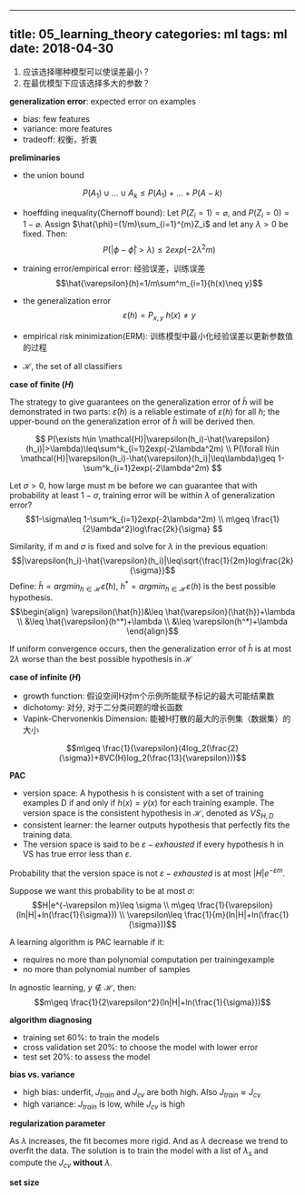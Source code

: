 ---
 title: 05_learning_theory
 categories: ml
 tags: ml
 date: 2018-04-30
 ---

1. 应该选择哪种模型可以使误差最小？
2. 在最优模型下应该选择多大的参数？

**generalization error**: expected error on examples

- bias: few features
- variance: more features
- tradeoff: 权衡，折衷

**preliminaries**

- the union bound

$$P(A_1)\cup\dots\cup A_k\le P(A_1)+\dots+P(A-k)$$

- hoeffding inequality(Chernoff bound): Let $P(Z_i=1)=\varnothing$, and $P(Z_i=0)=1-\varnothing$. Assign $\hat{\phi}=(1/m)\sum_{i=1}^{m}Z_i$ and let any $\lambda> 0$ be fixed. Then:
$$P(|\phi-\hat{\phi}|>\lambda)\le 2exp(-2\lambda^2m)$$

- training error/empirical error: 经验误差，训练误差
$$\hat{\varepsilon}(h)=1/m\sum^m_{i=1}{h(x)\neq y}$$
- the generalization error
$$\varepsilon(h)=P_{x,y}~{h(x)\neq y}$$
- empirical risk minimization(ERM): 训练模型中最小化经验误差以更新参数值的过程
- $\mathcal{H}$, the set of all classifiers

**case of finite $\mathcal(H)$**

The strategy to give guarantees on the generalization error of $\hat{h}$ will be demonstrated in two parts: $\hat{\varepsilon}(h)$ is a reliable estimate of $\varepsilon(h)$ for all $h$; the upper-bound on the generalization error of $\hat{h}$ will be derived then.

$$
P(\exists h\in \mathcal{H}|\varepsilon(h_i)-\hat{\varepsilon}(h_i)|>\lambda)\leq\sum^k_{i=1}2exp(-2\lambda^2m)          \\
P(\forall h\in \mathcal{H}|\varepsilon(h_i)-\hat{\varepsilon}(h_i)|\leq\lambda)\geq 1-\sum^k_{i=1}2exp(-2\lambda^2m)
$$

Let $\sigma>0$, how large must m be before we can guarantee that with probability at least $1-\sigma$, training error will be within $\lambda$ of generalization error?
$$1-\sigma\leq 1-\sum^k_{i=1}2exp(-2\lambda^2m)          \\
m\geq \frac{1}{2\lambda^2}log\frac{2k}{\sigma}
$$

Similarity, if m and $\sigma$ is fixed and solve for $\lambda$ in the previous equation:
$$|\varepsilon(h_i)-\hat{\varepsilon}(h_i)|\leq\sqrt{\frac{1}{2m}log\frac{2k}{\sigma}}$$
Define: $\hat{h}=argmin_{h\in\mathcal{H}}\hat{\varepsilon}(h)$, $h^*=argmin_{h\in\mathcal{H}}\varepsilon(h)$ is the best possible hypothesis.
$$\begin{align}
\varepsilon(\hat{h})&\leq \hat{\varepsilon}(\hat{h})+\lambda  \\
                    &\leq \hat{\varepsilon}(h^*)+\lambda       \\
                    &\leq \varepsilon(h^*)+\lambda
  \end{align}$$

If uniform convergence occurs, then the generalization error of $\hat{h}$ is at most $2\lambda$ worse than the best possible hypothesis in $\mathcal{H}$

**case of infinite $\mathcal(H)$**

- growth function: 假设空间H对m个示例所能赋予标记的最大可能结果数
- dichotomy: 对分, 对于二分类问题的增长函数
- Vapink-Chervonenkis Dimension: 能被H打散的最大的示例集（数据集）的大小

$$m\geq \frac{1}{\varepsilon}(4log_2(\frac{2}{\sigma})+8VC(H)log_2(\frac{13}{\varepsilon}))$$


**PAC**

- version space: A hypothesis h is consistent with a set of training examples D
if and only if $h(x)=y(x)$ for each training example. The version space is the consistent hypothesis in $\mathcal{H}$, denoted as $VS_{H,D}$
- consistent learner: the learner outputs hypothesis that perfectly fits the training data.
-  The version space is said to be $\varepsilon-exhausted$ if every hypothesis h in VS has true error less than $\varepsilon$.

Probability that the version space is not $\varepsilon-exhausted$ is at most $|H|e^{-\varepsilon m}$.

Suppose we want this probability to be at most $\sigma$:
$$H|e^{-\varepsilon m}\leq \sigma \\ 
    m\geq \frac{1}{\varepsilon}(ln|H|+ln(\frac{1}{\sigma})) \\
    \varepsilon\leq \frac{1}{m}(ln|H|+ln(\frac{1}{\sigma}))$$

A learning algorithm is PAC learnable if it:

- requires no more than polynomial computation per trainingexample
- no more than polynomial number of samples

In agnostic learning, $y\notin \mathcal{H}$, then:
$$m\geq \frac{1}{2\varepsilon^2}(ln|H|+ln(\frac{1}{\sigma}))$$


**algorithm diagnosing**

- training set 60%: to train the models
- cross validation set 20%: to choose the model with lower error
- test set 20%: to assess the model

**bias vs. variance**

- high bias: underfit, $J_{train}$ and $J_{cv}$ are both high. Also $J_{train}\approx J_{cv}$
- high variance: $J_{train}$ is low, while $J_{cv}$ is high

**regularization parameter**

As $\lambda$ increases, the fit becomes more rigid. And as $\lambda$ decrease we trend to overfit the data. The solution is to train the model with a list of $\lambda_s$ and compute the $J_{cv}$ **without** $\lambda$.

**set size**

